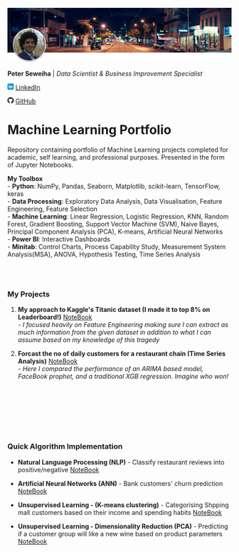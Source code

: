 [![Footer](images/header.png)](https://peter-seweiha.github.io/)

**Peter Seweiha** |
*Data Scientist & Business Improvement Specialist*

  [![LinkedIn](images/linkedin14.png)](https://www.linkedin.com/in/pseweiha/) [LinkedIn](https://www.linkedin.com/in/pseweiha/)

  [![GitHub](images/github14.png)](https://github.com/peter-seweiha) [GitHub](https://github.com/peter-seweiha)


# Machine Learning Portfolio
Repository containing portfolio of Machine Learning projects completed for academic, self learning, and professional purposes. Presented in the form of Jupyter Notebooks.


**My Toolbox**<br />- **Python**: NumPy, Pandas, Seaborn, Matplotlib, scikit-learn, TensorFlow, keras
  <br />- **Data Processing**: Exploratory Data Analysis, Data Visualisation, Feature Engineering, Feature Selection
  <br />- **Machine Learning**: Linear Regression, Logistic Regression, KNN, Random Forest, Gradient Boosting, Support Vector Machine (SVM), Naive Bayes, Principal Component Analysis (PCA), K-means, Artificial Neural Networks
  <br />- **Power BI**: Interactive Dashboards
  <br />- **Minitab**: Control Charts, Process Capability Study, Measurement System Analysis(MSA), ANOVA, Hypothesis Testing, Time Series Analysis

<br/><br/>
### My Projects
1. **My approach to Kaggle's Titanic dataset (I made it to top 8% on Leaderboard!)** [NoteBook](https://github.com/peter-seweiha/peter-seweiha.github.io/blob/master/projects/3_The%20Titanic%20Dataset/My_solution.ipynb) <br />- *I focused heavily on Feature Engineering making sure I can extract as much information from the given dataset in addition to what I can assume based on my knowledge of this tragedy*

2. **Forcast the no of daily customers for a restaurant chain (Time Series Analysis)** [NoteBook](https://github.com/peter-seweiha/peter-seweiha.github.io/blob/master/projects/8_TimeSeries/TimeSeries%20Project.ipynb) <br />- 
*Here I compared the performance of an ARIMA based model, FaceBook prophet, and a traditional XGB regression. Imagine who won!*

<br/><br/>
<br/><br/>
<br/><br/>

### Quick Algorithm Implementation
- **Natural Language Processing (NLP)** - Classify restaurant reviews into positive/negative  [NoteBook](https://github.com/peter-seweiha/peter-seweiha.github.io/blob/master/projects/4_NLP/%20Natural%20Language%20Processing.ipynb)

- **Artificial Neural Networks (ANN)** - Bank customers' churn prediction  [NoteBook](https://github.com/peter-seweiha/peter-seweiha.github.io/blob/master/projects/5_ANN/Churn%20Prediction%20using%20Deep%20Learning.ipynb)

- **Unsupervised Learning - (K-means clustering)** - Categorising Shpping mall customers based on their income and spending habits  [NoteBook](https://github.com/peter-seweiha/peter-seweiha.github.io/blob/master/projects/6_k-means/K-means%20clustering.ipynb)

- **Unsupervised Learning - Dimensionality Reduction (PCA)** - Predicting if a customer group will like a new wine based on product parameters  [NoteBook](https://github.com/peter-seweiha/peter-seweiha.github.io/blob/master/projects/7_PCA/Principal%20Component%20Analysis%20(PCA).ipynb)
